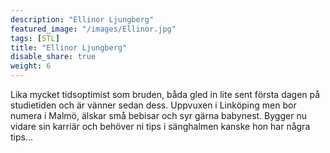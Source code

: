 ```yaml
---
description: "Ellinor Ljungberg"
featured_image: "/images/Ellinor.jpg"
tags: [STL]
title: "Ellinor Ljungberg"
disable_share: true
weight: 6
---
```

Lika mycket tidsoptimist som bruden, båda gled in lite sent första dagen på studietiden och är vänner sedan dess. Uppvuxen i Linköping men bor numera i Malmö, älskar små bebisar och syr gärna babynest. Bygger nu vidare sin karriär och behöver ni tips i sänghalmen kanske hon har några tips...